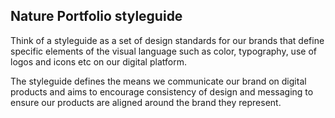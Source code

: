 ## Nature Portfolio styleguide

Think of a styleguide as a set of design standards for our brands that define specific elements of the visual language such as color, typography, use of logos and icons etc on our digital platform.

The styleguide defines the means we communicate our brand on digital products and aims to encourage consistency of design and messaging to ensure our products are aligned around the brand they represent.
